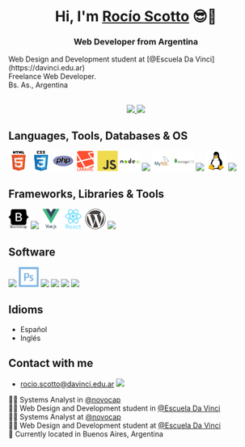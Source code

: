 <div align="center">
 <h1 align="center">Hi, I'm <a href="https://www.linkedin.com/in/rocio-scotto-97376a206" target="blank">Rocío Scotto</a> 😎👋</h1>
</div>
<div>
 <h3 align="center">Web Developer from Argentina</h3>
</div>
<div>
Web Design and Development student at [@Escuela Da Vinci](https://davinci.edu.ar) <br>
Freelance Web Developer. <br>
Bs. As., Argentina <br>
 <br/>
</div>

<p align="center">
<a href="https://github.com/roscotto">
<img height="180em" src="https://github-readme-stats-eight-theta.vercel.app/api?username=roscotto&show_icons=true&theme=radical&include_all_commits=true&count_private=true"/>
<img height="180em" src="https://github-readme-stats-eight-theta.vercel.app/api/top-langs/?username=roscotto&layout=compact&langs_count=8&theme=radical"/>
</a>
</p>

## Languages, Tools, Databases & OS
<code><img height="40" src="https://raw.githubusercontent.com/devicons/devicon/master/icons/html5/html5-original-wordmark.svg"></code>
<code><img height="40" src="https://raw.githubusercontent.com/github/explore/80688e429a7d4ef2fca1e82350fe8e3517d3494d/topics/css/css.png"></code>
<code><img height="40" src="https://raw.githubusercontent.com/github/explore/80688e429a7d4ef2fca1e82350fe8e3517d3494d/topics/php/php.png"></code>
<code><img height="40" src="https://raw.githubusercontent.com/devicons/devicon/master/icons/laravel/laravel-plain-wordmark.svg"></code>
<code><img height="40" src="https://raw.githubusercontent.com/github/explore/80688e429a7d4ef2fca1e82350fe8e3517d3494d/topics/javascript/javascript.png"></code>
<code><img height="40" src="https://raw.githubusercontent.com/devicons/devicon/master/icons/nodejs/nodejs-original-wordmark.svg"></code>
<code><img width="40" src="https://cdn.worldvectorlogo.com/logos/express-109.svg"></code>
<code><img height="40" src="https://raw.githubusercontent.com/github/explore/80688e429a7d4ef2fca1e82350fe8e3517d3494d/topics/mysql/mysql.png"></code>
<code><img height="40" src="https://raw.githubusercontent.com/github/explore/80688e429a7d4ef2fca1e82350fe8e3517d3494d/topics/mongodb/mongodb.png"></code>
<code><img height="40" src="https://www.vectorlogo.zone/logos/firebase/firebase-icon.svg"></code>
<code><img height="40" src="https://raw.githubusercontent.com/github/explore/80688e429a7d4ef2fca1e82350fe8e3517d3494d/topics/linux/linux.png"></code>
<code><img height="40" src="https://cdn.worldvectorlogo.com/logos/arduino-1.svg"></code>


## Frameworks, Libraries & Tools
<code><img height="40" src="https://raw.githubusercontent.com/devicons/devicon/master/icons/bootstrap/bootstrap-plain-wordmark.svg"></code>
<code><img height="40" src="https://www.vectorlogo.zone/logos/tailwindcss/tailwindcss-icon.svg"></code>
<code><img height="40" src="https://raw.githubusercontent.com/devicons/devicon/master/icons/vuejs/vuejs-original-wordmark.svg"></code>
<code><img height="40" src="https://raw.githubusercontent.com/devicons/devicon/master/icons/react/react-original-wordmark.svg"></code>
<code><img height="40" src="https://raw.githubusercontent.com/github/explore/80688e429a7d4ef2fca1e82350fe8e3517d3494d/topics/wordpress/wordpress.png"></code>
<code><img height="40" src="https://www.vectorlogo.zone/logos/git-scm/git-scm-icon.svg"></code>

## Software
<code><img height="40" src="https://www.vectorlogo.zone/logos/adobe_illustrator/adobe_illustrator-icon.svg"></code>
<code><img height="40" src="https://raw.githubusercontent.com/devicons/devicon/master/icons/photoshop/photoshop-line.svg"></code>
<code><img height="40" src="https://www.vectorlogo.zone/logos/figma/figma-icon.svg"></code>
<code><img height="40" src="https://cdn.worldvectorlogo.com/logos/adobe-xd.svg"></code>
<code><img height="40" src="https://cdn.worldvectorlogo.com/logos/after-effects-1.svg"></code>
<code><img height="40" src="https://cdn.worldvectorlogo.com/logos/premiere-pro-cc.svg"></code>

## Idioms
- Español
- Inglés

## Contact with me
- rocio.scotto@davinci.edu.ar
<a href="https://www.linkedin.com/in/rocio-scotto-97376a206/" target="_blank"><img src="https://img.shields.io/badge/LinkedIn-0077B5?style=for-the-badge&logo=linkedin&logoColor=white"></img></a>



👨‍💻 Systems Analyst in [@novocap](https://github.com/novocap) <br>
👨‍🎓 Web Design and Development student in [@Escuela Da Vinci](https://davinci.edu.ar) <br>
👨‍💻 Systems Analyst at [@novocap](https://github.com/novocap) <br>
👨‍🎓 Web Design and Development student at [@Escuela Da Vinci](https://davinci.edu.ar) <br>
📍 Currently located in Buenos Aires, Argentina <br>


